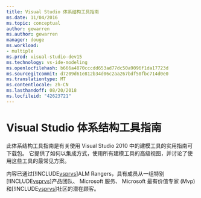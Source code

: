 ```yaml
---
title: Visual Studio 体系结构工具指南
ms.date: 11/04/2016
ms.topic: conceptual
author: gewarren
ms.author: gewarren
manager: douge
ms.workload:
- multiple
ms.prod: visual-studio-dev15
ms.technology: vs-ide-modeling
ms.openlocfilehash: b666a4870cccdd653ad77dc50a9096f1da17723d
ms.sourcegitcommit: d7209d61e812b34d06c2aa267bdf50fbc714d0e0
ms.translationtype: MT
ms.contentlocale: zh-CN
ms.lasthandoff: 08/20/2018
ms.locfileid: "42623721"
---
```

# <a name="visual-studio-architecture-tooling-guidance"></a>Visual Studio 体系结构工具指南

此体系结构工具指南是有关使用 Visual Studio 2010 中的建模工具的实用指南可下载包。 它提供了如何以集成方式，使用所有建模工具的高级视图，并讨论了使用这些工具的最常见方案。

内容已通过[!INCLUDE[vsprvs](../code-quality/includes/vsprvs_md.md)]ALM Rangers，具有成员从一组特别[!INCLUDE[vsprvs](../code-quality/includes/vsprvs_md.md)]产品团队、 Microsoft 服务、 Microsoft 最有价值专家 (Mvp) 和[!INCLUDE[vsprvs](../code-quality/includes/vsprvs_md.md)]社区的潜在顾客。